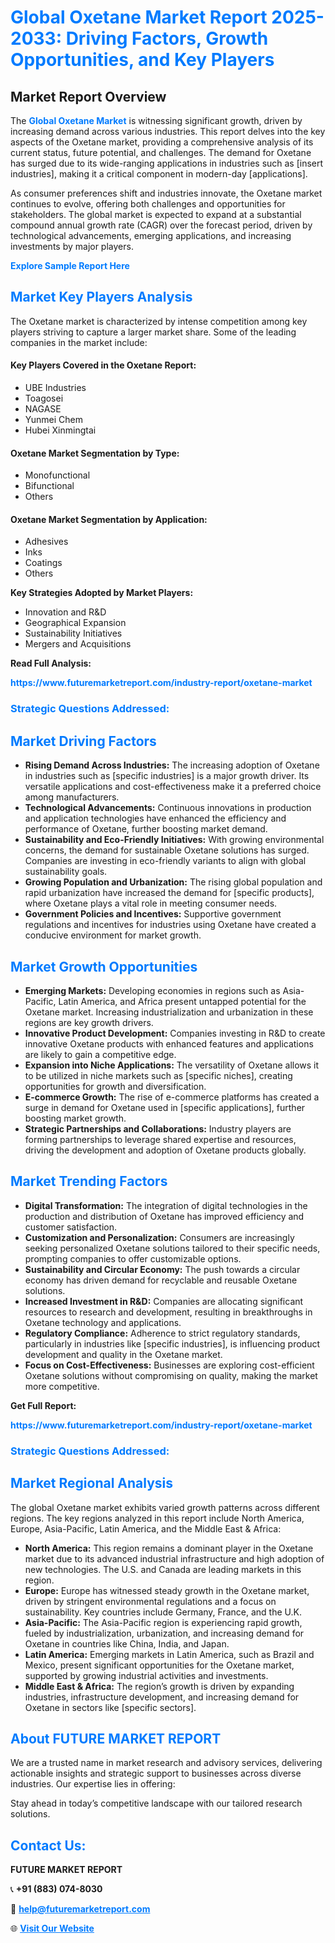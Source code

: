 <h1 style="color: #007BFF;">Global Oxetane Market Report 2025-2033: Driving Factors, Growth Opportunities, and Key Players</h1>

<section id="overview">
<h2>Market Report Overview</h2>
<p>The <a href="https://www.futuremarketreport.com/industry-report/oxetane-market" style="color: #007BFF; text-decoration: none;"><strong>Global Oxetane Market</strong></a> is witnessing significant growth, driven by increasing demand across various industries. This report delves into the key aspects of the Oxetane market, providing a comprehensive analysis of its current status, future potential, and challenges. The demand for Oxetane has surged due to its wide-ranging applications in industries such as [insert industries], making it a critical component in modern-day [applications].</p>
<p>As consumer preferences shift and industries innovate, the Oxetane market continues to evolve, offering both challenges and opportunities for stakeholders. The global market is expected to expand at a substantial compound annual growth rate (CAGR) over the forecast period, driven by technological advancements, emerging applications, and increasing investments by major players.</p>
</section>

<section id="overview">
<p><a href="https://www.futuremarketreport.com/request-sample/reportId=28838" style="color: #007BFF; text-decoration: none;"><strong>Explore Sample Report Here</strong></a></p>
</section>

<section id="key-players">
<h2 style="color: #007BFF;">Market Key Players Analysis</h2>
<p>The Oxetane market is characterized by intense competition among key players striving to capture a larger market share. Some of the leading companies in the market include:</p>
<h4>Key Players Covered in the Oxetane Report:</h4>
<ul><li>UBE Industries</li><li>Toagosei</li><li>NAGASE</li><li>Yunmei Chem</li><li>Hubei Xinmingtai</li></ul>
<h4>Oxetane Market Segmentation by Type:</h4>
<ul><li>Monofunctional</li><li>Bifunctional</li><li>Others</li></ul>

<h4>Oxetane Market Segmentation by Application:</h4>
<ul><li>Adhesives</li><li>Inks</li><li>Coatings</li><li>Others</li></ul>
<p><strong>Key Strategies Adopted by Market Players:</strong></p>
<ul>
<li>Innovation and R&D</li>
<li>Geographical Expansion</li>
<li>Sustainability Initiatives</li>
<li>Mergers and Acquisitions</li>
</ul>
</section>

<section>
<p><strong>Read Full Analysis: </strong></p><a href="https://www.futuremarketreport.com/industry-report/oxetane-market" style="color: #007BFF; text-decoration: none;"><strong>https://www.futuremarketreport.com/industry-report/oxetane-market</strong></a>
<h3 style="color: #007BFF;">Strategic Questions Addressed:</h3>
</section>

<section id="driving-factors">
<h2 style="color: #007BFF;">Market Driving Factors</h2>
<ul>
<li><strong>Rising Demand Across Industries:</strong> The increasing adoption of Oxetane in industries such as [specific industries] is a major growth driver. Its versatile applications and cost-effectiveness make it a preferred choice among manufacturers.</li>
<li><strong>Technological Advancements:</strong> Continuous innovations in production and application technologies have enhanced the efficiency and performance of Oxetane, further boosting market demand.</li>
<li><strong>Sustainability and Eco-Friendly Initiatives:</strong> With growing environmental concerns, the demand for sustainable Oxetane solutions has surged. Companies are investing in eco-friendly variants to align with global sustainability goals.</li>
<li><strong>Growing Population and Urbanization:</strong> The rising global population and rapid urbanization have increased the demand for [specific products], where Oxetane plays a vital role in meeting consumer needs.</li>
<li><strong>Government Policies and Incentives:</strong> Supportive government regulations and incentives for industries using Oxetane have created a conducive environment for market growth.</li>
</ul>
</section>

<section id="growth-opportunities">
<h2 style="color: #007BFF;">Market Growth Opportunities</h2>
<ul>
<li><strong>Emerging Markets:</strong> Developing economies in regions such as Asia-Pacific, Latin America, and Africa present untapped potential for the Oxetane market. Increasing industrialization and urbanization in these regions are key growth drivers.</li>
<li><strong>Innovative Product Development:</strong> Companies investing in R&D to create innovative Oxetane products with enhanced features and applications are likely to gain a competitive edge.</li>
<li><strong>Expansion into Niche Applications:</strong> The versatility of Oxetane allows it to be utilized in niche markets such as [specific niches], creating opportunities for growth and diversification.</li>
<li><strong>E-commerce Growth:</strong> The rise of e-commerce platforms has created a surge in demand for Oxetane used in [specific applications], further boosting market growth.</li>
<li><strong>Strategic Partnerships and Collaborations:</strong> Industry players are forming partnerships to leverage shared expertise and resources, driving the development and adoption of Oxetane products globally.</li>
</ul>
</section>

<section id="trending-factors">
<h2 style="color: #007BFF;">Market Trending Factors</h2>
<ul>
<li><strong>Digital Transformation:</strong> The integration of digital technologies in the production and distribution of Oxetane has improved efficiency and customer satisfaction.</li>
<li><strong>Customization and Personalization:</strong> Consumers are increasingly seeking personalized Oxetane solutions tailored to their specific needs, prompting companies to offer customizable options.</li>
<li><strong>Sustainability and Circular Economy:</strong> The push towards a circular economy has driven demand for recyclable and reusable Oxetane solutions.</li>
<li><strong>Increased Investment in R&D:</strong> Companies are allocating significant resources to research and development, resulting in breakthroughs in Oxetane technology and applications.</li>
<li><strong>Regulatory Compliance:</strong> Adherence to strict regulatory standards, particularly in industries like [specific industries], is influencing product development and quality in the Oxetane market.</li>
<li><strong>Focus on Cost-Effectiveness:</strong> Businesses are exploring cost-efficient Oxetane solutions without compromising on quality, making the market more competitive.</li>
</ul>
</section>

<section>
<p><strong>Get Full Report: </strong></p><a href="https://www.futuremarketreport.com/industry-report/oxetane-market" style="color: #007BFF; text-decoration: none;"><strong>https://www.futuremarketreport.com/industry-report/oxetane-market</strong></a>
<h3 style="color: #007BFF;">Strategic Questions Addressed:</h3>
</section>


<section id="regional-analysis">
<h2 style="color: #007BFF;">Market Regional Analysis</h2>
<p>The global Oxetane market exhibits varied growth patterns across different regions. The key regions analyzed in this report include North America, Europe, Asia-Pacific, Latin America, and the Middle East & Africa:</p>
<ul>
<li><strong>North America:</strong> This region remains a dominant player in the Oxetane market due to its advanced industrial infrastructure and high adoption of new technologies. The U.S. and Canada are leading markets in this region.</li>
<li><strong>Europe:</strong> Europe has witnessed steady growth in the Oxetane market, driven by stringent environmental regulations and a focus on sustainability. Key countries include Germany, France, and the U.K.</li>
<li><strong>Asia-Pacific:</strong> The Asia-Pacific region is experiencing rapid growth, fueled by industrialization, urbanization, and increasing demand for Oxetane in countries like China, India, and Japan.</li>
<li><strong>Latin America:</strong> Emerging markets in Latin America, such as Brazil and Mexico, present significant opportunities for the Oxetane market, supported by growing industrial activities and investments.</li>
<li><strong>Middle East & Africa:</strong> The region’s growth is driven by expanding industries, infrastructure development, and increasing demand for Oxetane in sectors like [specific sectors].</li>
</ul>
</section>

<footer>
<h2 style="color: #007BFF;">About FUTURE MARKET REPORT</h2>
<p>We are a trusted name in market research and advisory services, delivering actionable insights and strategic support to businesses across diverse industries. Our expertise lies in offering:</p>

<p>Stay ahead in today’s competitive landscape with our tailored research solutions.</p>

<h2 style="color: #007BFF;">Contact Us:</h2>
<p><strong>FUTURE MARKET REPORT</strong></p>
<p>📞 <strong>+91 (883) 074-8030</strong></p>
<p>📧 <strong><a href="mailto:help@futuremarketreport.com" style="color: #007BFF;">help@futuremarketreport.com</a></strong></p>
<p>🌐 <strong><a href="https://www.futuremarketreport.com/" style="color: #007BFF;">Visit Our Website</a></strong></p>
</footer>